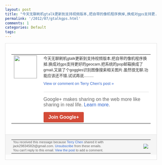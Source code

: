 ```yaml
---
layout: post
title: "今天无聊刷机gtalk更新到支持视频版本,把自带的像机程序换掉,换成对gps支持更..."
permalink: '/2012/07/gtalkgps.html'
comments: 1
categories: Default
tags: 
---
```

<div style="border:solid 1px #dfdfdf;color:#686868;font:13px Arial"><div style="background-color:#fff;padding:20px;"><table cellpadding="0" cellspacing="0"><tr><td style="padding-right:15px;vertical-align:top"><a href="https://plus.google.com/_/notifications/emlink?emrecipient=110200756825219614165&amp;emid=CODHiuKatbECFUNYNAodwmwAAA&amp;path=%2F108643996575278738906&amp;dt=1343232437038&amp;uob=8"><img height="75" src="https://lh3.googleusercontent.com/-KKRGTyJ5Bl0/AAAAAAAAAAI/AAAAAAAAEEY/jllxqER5dCk/s75-c-k-a/photo.jpg" style="border:solid 1px #cccccc;" width="75"/></a></td><td style="width:578px;color:#333;font:13px Arial;vertical-align:top;"><div style="padding-bottom:10px">今天无聊刷机gtalk更新到支持视频版本<wbr/>,把自带的像机程序换掉,换成对gps支持<wbr/>更好的geocam,把系统的pop邮箱换<wbr/>成了gmail,又装了个goggles识<wbr/>别图像搜索相关图片.虽然很无聊,功能应该<wbr/>还不错,试试再说.........</div><a href="https://plus.google.com/_/notifications/emlink?emrecipient=110200756825219614165&amp;emid=CODHiuKatbECFUNYNAodwmwAAA&amp;path=%2F108643996575278738906%2Fposts%2FD5cBiTXYkMA%3Fgpinv%3DAMIXal81IcLU0ZRTw8jF7rSufGGtp8zm7Uk6DjPk3GZ-Guu4VLbVw2cbc7WDrxn6WztBS_-xo6_3wHvVMEQ61yhgN1DBEWGYIMZOeTNjF5uEFkB9eDEiEaQ&amp;dt=1343232437038&amp;uob=8" style="color:#3366CC;text-decoration:none;">View or comment on Terry Chen's post »</a><div style="margin-top:20px;border-top:solid 1px #dfdfdf"><div style="padding:15px 0;color:#686868;font:16px Arial;">Google+ makes sharing on the web more like sharing in real life. <a href="http://www.google.com/+/learnmore/" style="color:#3366CC;text-decoration:none;">Learn more</a>.</div><a href="https://plus.google.com/_/notifications/emlink?emrecipient=110200756825219614165&amp;emid=CODHiuKatbECFUNYNAodwmwAAA&amp;path=%2F%3Fgpinv%3DAMIXal81IcLU0ZRTw8jF7rSufGGtp8zm7Uk6DjPk3GZ-Guu4VLbVw2cbc7WDrxn6WztBS_-xo6_3wHvVMEQ61yhgN1DBEWGYIMZOeTNjF5uEFkB9eDEiEaQ&amp;dt=1343232437038&amp;uob=8" style="display:inline-block;padding:7px 15px;background-color:#d44b38; color:#fff;font-size:16px; font-weight:bold;border-radius:2px;-webkit-border-radius:2px; -moz-border-radius:2px;border:solid 1px #c43b28; white-space:nowrap;text-decoration:none">Join Google+</a></div></td></tr></table></div><div style="border-top:solid 1px #dfdfdf;padding:0 20px; background-color:#f5f5f5"><table cellpadding="0" cellspacing="0" style="height:50px"><tbody><tr><td style="vertical-align:middle;width:100%; color:#636363;font:11px Arial; line-height:120%">You received this message because <a href="https://plus.google.com/_/notifications/emlink?emrecipient=110200756825219614165&amp;emid=CODHiuKatbECFUNYNAodwmwAAA&amp;path=%2F108643996575278738906%3Fgpinv%3DAMIXal81IcLU0ZRTw8jF7rSufGGtp8zm7Uk6DjPk3GZ-Guu4VLbVw2cbc7WDrxn6WztBS_-xo6_3wHvVMEQ61yhgN1DBEWGYIMZOeTNjF5uEFkB9eDEiEaQ&amp;dt=1343232437038&amp;uob=8" style="color:#3366CC;text-decoration:none;">Terry Chen</a> shared it with jack29834582t@gmail.com. <a href="https://plus.google.com/_/notifications/emlink?emrecipient=110200756825219614165&amp;emid=CODHiuKatbECFUNYNAodwmwAAA&amp;path=%2F_%2Fnonplus%2Femailsettings%3Fgpinv%3DAMIXal81IcLU0ZRTw8jF7rSufGGtp8zm7Uk6DjPk3GZ-Guu4VLbVw2cbc7WDrxn6WztBS_-xo6_3wHvVMEQ61yhgN1DBEWGYIMZOeTNjF5uEFkB9eDEiEaQ%26est%3DADH5u8UU1QYbCUrfPsiBAG92MNdN-OSEnC14oLtYJuENOpPLoGzVoPhs5JBpFgZ-s04xf_Rd5Wsd_YpKBlWqwueSMI6FaTzMQg7Pvw3_1Q2j4pj7jqS2i7GL1jXPHreLY6Oph7G6D-AtlpSjzbFl2UFkF7ZhMsEgZg&amp;dt=1343232437038&amp;uob=8" style="color:#3366CC;text-decoration:none;">Unsubscribe</a> from these emails.<br/>You can't reply to this email. <a href="https://plus.google.com/_/notifications/emlink?emrecipient=110200756825219614165&amp;emid=CODHiuKatbECFUNYNAodwmwAAA&amp;path=%2F108643996575278738906%2Fposts%2FD5cBiTXYkMA%3Fgpinv%3DAMIXal81IcLU0ZRTw8jF7rSufGGtp8zm7Uk6DjPk3GZ-Guu4VLbVw2cbc7WDrxn6WztBS_-xo6_3wHvVMEQ61yhgN1DBEWGYIMZOeTNjF5uEFkB9eDEiEaQ&amp;dt=1343232437038&amp;uob=8" style="color:#3366CC;text-decoration:none;">View the post</a> to add a comment.<br/></td><td><img src="https://ssl.gstatic.com/s2/oz/images/notifications/logo/google-plus-6617a72bb36cc548861652780c9e6ff1.png"/></td></tr></tbody></table></div></div>
